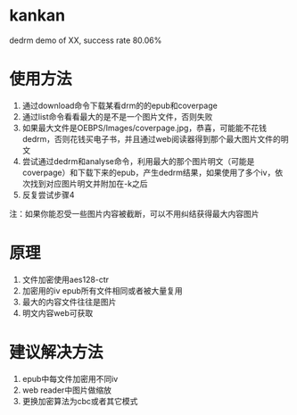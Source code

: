 # kankan
dedrm demo of XX, success rate 80.06%

# 使用方法
1. 通过download命令下载某看drm的的epub和coverpage
2. 通过list命令看看最大的是不是一个图片文件，否则失败
3. 如果最大文件是OEBPS/Images/coverpage.jpg，恭喜，可能能不花钱dedrm，否则花钱买电子书，并且通过web阅读器得到那个最大图片文件的明文
4. 尝试通过dedrm和analyse命令，利用最大的那个图片明文（可能是coverpage）和下载下来的epub，产生dedrm结果，如果使用了多个iv，依次找到对应图片明文并附加在-k之后
5. 反复尝试步骤4

注：如果你能忍受一些图片内容被截断，可以不用纠结获得最大内容图片

# 原理
1. 文件加密使用aes128-ctr
2. 加密用的iv epub所有文件相同或者被大量复用
3. 最大的内容文件往往是图片
4. 明文内容web可获取

# 建议解决方法
1. epub中每文件加密用不同iv
2. web reader中图片做缩放
3. 更换加密算法为cbc或者其它模式
